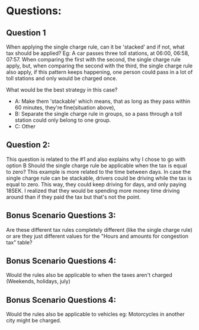 # Questions:

## Question 1

When applying the single charge rule, can it be 'stacked' and if not, what tax should be applied?
Eg: A car passes three toll stations, at 06:00, 06:58, 07:57.
When comparing the first with the second, the single charge rule apply, but, when comparing the second with
the third, the single charge rule also apply, if this pattern keeps happening, one person could pass in a lot of toll stations and only would be charged once.

What would be the best strategy in this case?

- A: Make them 'stackable' which means, that as long as they pass within 60 minutes, they're fine(situation above),
- B: Separate the single charge rule in groups, so a pass through a toll station could only belong to one group.
- C: Other

## Question 2:

This question is related to the #1 and also explains why I chose to go with option B
Should the single charge rule be applicable when the tax is equal to zero?
This example is more related to the time between days.
In case the single charge rule can be stackable, drivers could be driving while the tax is equal to zero. This way, they could keep driving for days, and only paying 18SEK.
I realized that they would be spending more money time driving around than if they paid the tax but that's not the point.

## Bonus Scenario Questions 3:

Are these different tax rules completely different (like the single charge rule) or are they just different values for the "Hours and amounts for congestion tax" table?

## Bonus Scenario Questions 4:

Would the rules also be applicable to when the taxes aren't charged (Weekends, holidays, july)

## Bonus Scenario Questions 4:

Would the rules also be applicable to vehicles eg: Motorcycles in another city might be charged.
